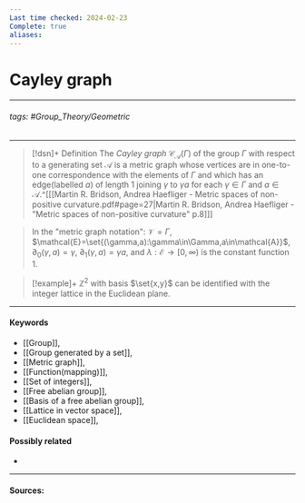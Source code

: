 ```yaml
---
Last time checked: 2024-02-23
Complete: true
aliases:
---
```

# Cayley graph
***
###### tags: #Group_Theory/Geometric  
***
>[!dsn]+ Definition
>The *Cayley graph* $\mathcal{C}_{\mathcal{A}}(\Gamma)$ of the group $\Gamma$ with respect to a generating set $\mathcal{A}$ is a metric graph whose vertices are in one-to-one correspondence with the elements of $\Gamma$ and which has an edge(labelled $a$) of length $1$ joining $\gamma$ to $\gamma a$ for each $\gamma\in\Gamma$ and $a\in\mathcal{A}$.^[[[Martin R. Bridson, Andrea Haefliger - Metric spaces of non-positive curvature.pdf#page=27|Martin R. Bridson, Andrea Haefliger - "Metric spaces of non-positive curvature" p.8]]]

>In the "metric graph notation": $\mathcal{V}=\Gamma$, $\mathcal{E}=\set{(\gamma,a):\gamma\in\Gamma,a\in\mathcal{A}}$, $\partial_{0}(\gamma,a)=\gamma$, $\partial_{1}(\gamma,a)=\gamma a$, and $\lambda:\mathcal{E}\to[0,\infty)$ is the constant function $1$.

>[!example]+ 
>$\mathbb{Z}^{2}$ with basis $\set{x,y}$ can be identified with the integer lattice in the Euclidean plane.
***
#### Keywords
- [[Group]],
- [[Group generated by a set]],
- [[Metric graph]],
- [[Function(mapping)]],
- [[Set of integers]],
- [[Free abelian group]],
- [[Basis of a free abelian group]],
- [[Lattice in vector space]],
- [[Euclidean space]],
#### Possibly related
- 
***
#### Sources: